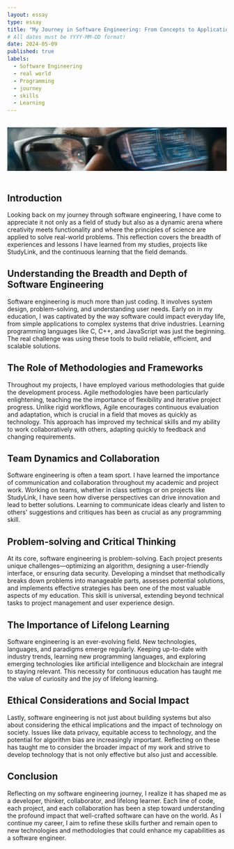 ```yaml
---
layout: essay
type: essay
title: "My Journey in Software Engineering: From Concepts to Application"
# All dates must be YYYY-MM-DD format!
date: 2024-05-09
published: true
labels:
  - Software Engineering
  - real world 
  - Programming
  - journey
  - skills
  - Learning
---
```

<br />
<img width="1110px" height="100px" class="rounded float-start pe-4" src="../img/Engineering-innovation.png">

<br />
<br />

## Introduction 
Looking back on my journey through software engineering, I have come to appreciate it not only as a field of study but also as a dynamic arena where creativity meets functionality and where the principles of science are applied to solve real-world problems. This reflection covers the breadth of experiences and lessons I have learned from my studies, projects like StudyLink, and the continuous learning that the field demands.

## Understanding the Breadth and Depth of Software Engineering
Software engineering is much more than just coding. It involves system design, problem-solving, and understanding user needs. Early on in my education, I was captivated by the way software could impact everyday life, from simple applications to complex systems that drive industries. Learning programming languages like C, C++, and JavaScript was just the beginning. The real challenge was using these tools to build reliable, efficient, and scalable solutions.

## The Role of Methodologies and Frameworks
Throughout my projects, I have employed various methodologies that guide the development process. Agile methodologies have been particularly enlightening, teaching me the importance of flexibility and iterative project progress. Unlike rigid workflows, Agile encourages continuous evaluation and adaptation, which is crucial in a field that moves as quickly as technology. This approach has improved my technical skills and my ability to work collaboratively with others, adapting quickly to feedback and changing requirements.

## Team Dynamics and Collaboration
Software engineering is often a team sport. I have learned the importance of communication and collaboration throughout my academic and project work. Working on teams, whether in class settings or on projects like StudyLink, I have seen how diverse perspectives can drive innovation and lead to better solutions. Learning to communicate ideas clearly and listen to others' suggestions and critiques has been as crucial as any programming skill.

## Problem-solving and Critical Thinking
At its core, software engineering is problem-solving. Each project presents unique challenges—optimizing an algorithm, designing a user-friendly interface, or ensuring data security. Developing a mindset that methodically breaks down problems into manageable parts, assesses potential solutions, and implements effective strategies has been one of the most valuable aspects of my education. This skill is universal, extending beyond technical tasks to project management and user experience design.

## The Importance of Lifelong Learning
Software engineering is an ever-evolving field. New technologies, languages, and paradigms emerge regularly. Keeping up-to-date with industry trends, learning new programming languages, and exploring emerging technologies like artificial intelligence and blockchain are integral to staying relevant. This necessity for continuous education has taught me the value of curiosity and the joy of lifelong learning.

## Ethical Considerations and Social Impact
Lastly, software engineering is not just about building systems but also about considering the ethical implications and the impact of technology on society. Issues like data privacy, equitable access to technology, and the potential for algorithm bias are increasingly important. Reflecting on these has taught me to consider the broader impact of my work and strive to develop technology that is not only effective but also just and accessible.

## Conclusion
Reflecting on my software engineering journey, I realize it has shaped me as a developer, thinker, collaborator, and lifelong learner. Each line of code, each project, and each collaboration has been a step toward understanding the profound impact that well-crafted software can have on the world. As I continue my career, I aim to refine these skills further and remain open to new technologies and methodologies that could enhance my capabilities as a software engineer.
